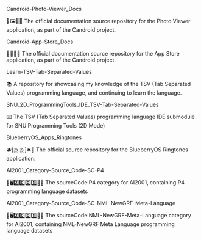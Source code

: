 
Candroid-Photo-Viewer_Docs

🤖️🖼️📱️📖️ The official documentation source repository for the Photo Viewer application, as part of the Candroid project.

Candroid-App-Store_Docs

🤖️🛒️📱️📖️ The official documentation source repository for the App Store application, as part of the Candroid project.

Learn-TSV-Tab-Separated-Values

📚️ A repository for showcasing my knowledge of the TSV (Tab Separated Values) programming language, and continuing to learn the language.

SNU_2D_ProgrammingTools_IDE_TSV-Tab-Separated-Values

⌨️ The TSV (Tab Separated Values) programming language IDE submodule for SNU Programming Tools (2D Mode) 

BlueberryOS_Apps_Ringtones

🫐️[🇴.🇸]🛎️📱️ The official source repository for the BlueberryOS Ringtones application.

AI2001_Category-Source_Code-SC-P4

🧠️🖥️2️⃣️0️⃣️0️⃣️1️⃣️💾️📜️ The sourceCode:P4 category for AI2001, containing P4 programming language datasets

AI2001_Category-Source_Code-SC-NML-NewGRF-Meta-Language

🧠️🖥️2️⃣️0️⃣️0️⃣️1️⃣️💾️📜️ The sourceCode:NML-NewGRF-Meta-Language category for AI2001, containing NML-NewGRF Meta Language programming language datasets

